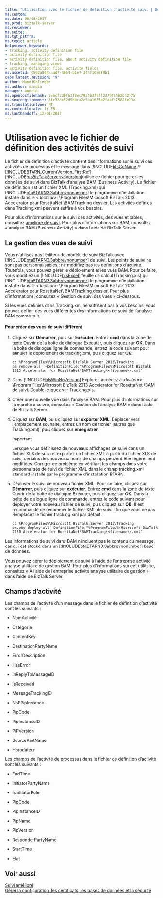 ```yaml
---
title: "Utilisation avec le fichier de définition d’activité suivi | Documents Microsoft"
ms.custom: 
ms.date: 06/08/2017
ms.prod: biztalk-server
ms.reviewer: 
ms.suite: 
ms.tgt_pltfrm: 
ms.topic: article
helpviewer_keywords:
- tracking, activity definition file
- activity definition file
- activity definition file, about activity definition file
- tracking, managing views
- activity definition file, activity fields
ms.assetid: 0592a844-aad7-4054-b1e7-344f1086f0b1
caps.latest.revision: "9"
author: MandiOhlinger
ms.author: mandia
manager: anneta
ms.openlocfilehash: 3e6cf33bf62f8ec7924b3f9ff2379f84b2b42775
ms.sourcegitcommit: 3fc338e52d5dbca2c3ea1685a2faafc7582fe23a
ms.translationtype: MT
ms.contentlocale: fr-FR
ms.lasthandoff: 12/01/2017
---
```

# <a name="working-with-the-tracking-activity-definition-file"></a>Utilisation avec le fichier de définition des activités de suivi
Le fichier de définition d’activité contient des informations sur le suivi des activités de processus et le message dans [!INCLUDE[btsCoName](../../includes/btsconame-md.md)]® [!INCLUDE[BTARN_CurrentVersion_FirstRef](../../includes/btarn-currentversion-firstref-md.md)]. [!INCLUDE[btsBizTalkServerNoVersion](../../includes/btsbiztalkservernoversion-md.md)]utilise ce fichier pour gérer les données de suivi dans BizTalk d’analyse BAM (Business Activity). Le fichier de définition est un fichier XML (Tracking.xml) qui [!INCLUDE[btaBTARN3.3abbrevnonumber](../../includes/btabtarn3-3abbrevnonumber-md.md)] le programme d’installation installe dans le \< *lecteur*\>: \Program Files\Microsoft BizTalk 2013 Accelerator pour RosettaNet \BAMTracking dossier. Les activités définies dans Tracking.xml peuvent suffire à vos besoins.  
  
 Pour plus d’informations sur le suivi des activités, des vues et tables, consultez [amélioré de suivi](../../adapters-and-accelerators/accelerator-rosettanet/enhanced-tracking.md). Pour plus d’informations sur BAM, consultez « analyse BAM (Business Activity) » dans l’aide de BizTalk Server.  
  
## <a name="managing-tracking-views"></a>La gestion des vues de suivi  
 Vous n’utilisez pas l’éditeur de modèle de suivi BizTalk avec [!INCLUDE[btaBTARN3.3abbrevnonumber](../../includes/btabtarn3-3abbrevnonumber-md.md)] de suivi. Les points de suivi ne sont pas personnalisables ; ne modifiez pas les définitions d’activité. Toutefois, vous pouvez gérer le déploiement et les vues BAM. Pour ce faire, vous modifiez un [!INCLUDE[btsExcel](../../includes/btsexcel-md.md)] feuille de calcul (Tracking.xls) qui [!INCLUDE[btaBTARN3.3abbrevnonumber](../../includes/btabtarn3-3abbrevnonumber-md.md)] le programme d’installation installe dans le \< *lecteur*\>: \Program Files\Microsoft BizTalk 2013 Accelerator pour RosettaNet\ BAMTracking dossier. Pour plus d’informations, consultez « Gestion de suivi des vues » ci-dessous.  
  
 Si les vues définies dans Tracking.xml ne suffisent pas à vos besoins, vous pouvez définir des vues différentes des informations de suivi de l’analyse BAM comme suit.  
  
#### <a name="to-create-different-tracking-views"></a>Pour créer des vues de suivi différent  
  
1.  Cliquez sur **Démarrer**, puis sur **Exécuter**. Entrez **cmd** dans la zone de texte Ouvrir de la boîte de dialogue Exécuter, puis cliquez sur **OK**. Dans la boîte de dialogue ligne de commande, entrez le code suivant pour annuler le déploiement de tracking.xml, puis cliquez sur **OK**:  
  
    ```  
    cd %ProgramFiles%\Microsoft BizTalk Server 2013\Tracking  
    bm remove-all  -DefinitionFile:"%ProgramFiles%\Microsoft BizTalk 2013 Accelerator for RosettaNet\BAMTracking\<filename\>.xml"  
    ```  
  
2.  Dans [!INCLUDE[btsWinNoVersion](../../includes/btswinnoversion-md.md)] Explorer, accédez à  *\<lecteur\>*: \Program Files\Microsoft BizTalk 2013 Accelerator for RosettaNet \BAM de suivi. Double-cliquez sur Tracking.xls.  
  
3.  Créer une nouvelle vue dans l’analyse BAM. Pour plus d’informations sur la marche à suivre, consultez « Gestion de l’analyse BAM » dans l’aide de BizTalk Server.  
  
4.  Cliquez sur **BAM**, puis cliquez sur **exporter XML**. Déplacer vers l’emplacement souhaité, entrez un nom de fichier (autres que Tracking.xml), puis cliquez sur **enregistrer**.  
  
    > [!IMPORTANT]
    >  Lorsque vous définissez de nouveaux affichages de suivi dans un fichier XLS de suivi et exportez un fichier XML à partir du fichier XLS de suivi, certains des nouveaux noms de champs peuvent être légèrement modifiées. Corriger ce problème en vérifiant les champs dans votre personnalisés de suivi de fichier XML dans le champ tracking.xml standard installé par le programme d’installation BTARN.  
  
5.  Déployer le suivi de nouveau fichier XML. Pour ce faire, cliquez sur **Démarrer**, puis cliquez sur **exécuter**. Entrez **cmd** dans la zone de texte Ouvrir de la boîte de dialogue Exécuter, puis cliquez sur **OK**. Dans la boîte de dialogue ligne de commande, entrez le code suivant pour déployer votre nouveau fichier de suivi, puis cliquez sur **OK**. Il est recommandé de renommer le fichier XML de suivi afin que vous ne pas Remplacez le fichier tracking.xml par défaut.  
  
    ```  
    cd %ProgramFiles%\Microsoft BizTalk Server 2013\Tracking  
    bm.exe deploy-all -DefinitionFile:"%ProgramFiles%\Microsoft BizTalk 2030 Accelerator for RosettaNet\BAMTracking\<filename\>.xml"  
    ```  
  
 Les informations de suivi dans BAM n’incluent pas le contenu du message, car qui est stocké dans un [!INCLUDE[btaBTARN3.3abbrevnonumber](../../includes/btabtarn3-3abbrevnonumber-md.md)] base de données.  
  
 Vous pouvez gérer le déploiement de suivi à l’aide de l’entreprise activité analyse utilitaire de gestion BAM. Pour plus d’informations sur cet utilitaire, consultez « À l’aide de l’entreprise activité analyse utilitaire de gestion » dans l’aide de BizTalk Server.  
  
## <a name="activity-fields"></a>Champs d’activité  
 Les champs de l’activité d’un message dans le fichier de définition d’activité sont les suivants :  
  
-   NomActivité  
  
-   Catégorie  
  
-   ContentKey  
  
-   DestinationPartyName  
  
-   ErrorDescription  
  
-   HasError  
  
-   InReplyToMessageID  
  
-   IsReceived  
  
-   MessageTrackingID  
  
-   NoFPipInstance  
  
-   PipCode  
  
-   PipInstanceID  
  
-   PiPVersion  
  
-   SourcePartName  
  
-   Horodateur  
  
 Les champs de l’activité de processus dans le fichier de définition d’activité sont les suivants :  
  
-   EndTime  
  
-   InitiatorPartyName  
  
-   IsInitiatorRole  
  
-   PipCode  
  
-   PipInstanceID  
  
-   PipName  
  
-   PipVersion  
  
-   ResponderPartyName  
  
-   StartTime  
  
-   État  
  
## <a name="see-also"></a>Voir aussi  
 [Suivi amélioré](../../adapters-and-accelerators/accelerator-rosettanet/enhanced-tracking.md)   
 [Gérer la configuration, les certificats, les bases de données et la sécurité](manage-configuration-certificates-databases-security.md)